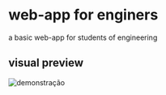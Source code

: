 # web-app for enginers
a basic web-app for students of engineering
## visual preview
![demonstração](https://user-images.githubusercontent.com/37093671/54077468-76ac2980-4297-11e9-803a-59b739d0c0c1.JPG)

